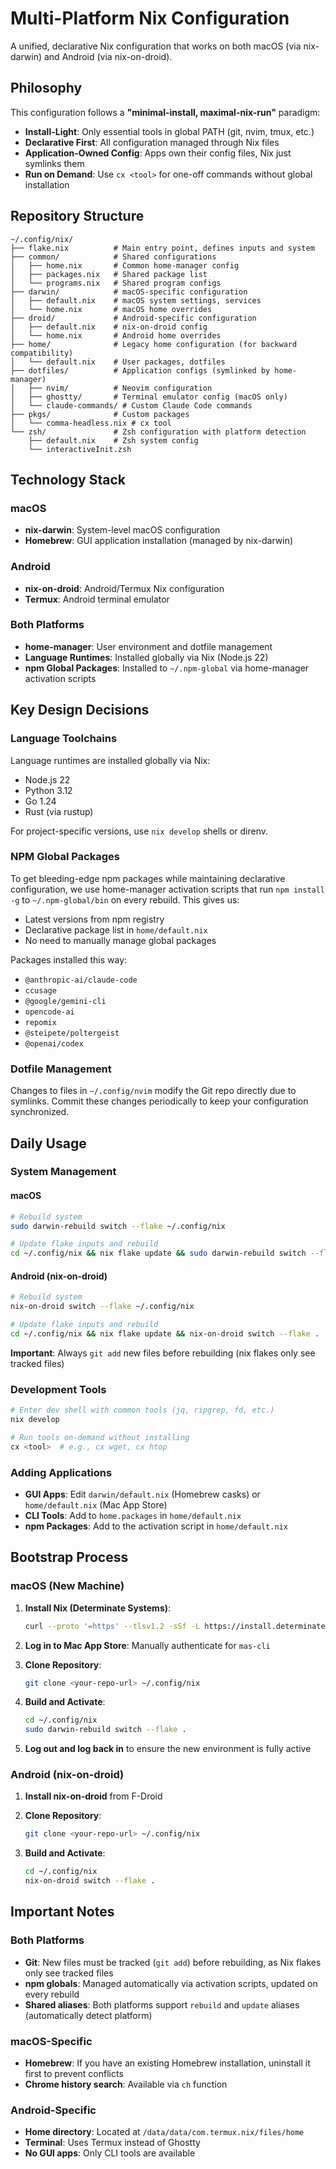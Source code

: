 # Multi-Platform Nix Configuration

A unified, declarative Nix configuration that works on both macOS (via nix-darwin) and Android (via nix-on-droid).

## Philosophy

This configuration follows a **"minimal-install, maximal-nix-run"** paradigm:

- **Install-Light**: Only essential tools in global PATH (git, nvim, tmux, etc.)
- **Declarative First**: All configuration managed through Nix files
- **Application-Owned Config**: Apps own their config files, Nix just symlinks them
- **Run on Demand**: Use `cx <tool>` for one-off commands without global installation

## Repository Structure

```
~/.config/nix/
├── flake.nix          # Main entry point, defines inputs and system
├── common/            # Shared configurations
│   ├── home.nix       # Common home-manager config
│   ├── packages.nix   # Shared package list
│   └── programs.nix   # Shared program configs
├── darwin/            # macOS-specific configuration
│   ├── default.nix    # macOS system settings, services
│   └── home.nix       # macOS home overrides
├── droid/             # Android-specific configuration
│   ├── default.nix    # nix-on-droid config
│   └── home.nix       # Android home overrides
├── home/              # Legacy home configuration (for backward compatibility)
│   └── default.nix    # User packages, dotfiles
├── dotfiles/          # Application configs (symlinked by home-manager)
│   ├── nvim/          # Neovim configuration
│   ├── ghostty/       # Terminal emulator config (macOS only)
│   └── claude-commands/ # Custom Claude Code commands
├── pkgs/              # Custom packages
│   └── comma-headless.nix # cx tool
└── zsh/               # Zsh configuration with platform detection
    ├── default.nix    # Zsh system config
    └── interactiveInit.zsh
```

## Technology Stack

### macOS
- **nix-darwin**: System-level macOS configuration
- **Homebrew**: GUI application installation (managed by nix-darwin)

### Android
- **nix-on-droid**: Android/Termux Nix configuration
- **Termux**: Android terminal emulator

### Both Platforms
- **home-manager**: User environment and dotfile management
- **Language Runtimes**: Installed globally via Nix (Node.js 22)
- **npm Global Packages**: Installed to `~/.npm-global` via home-manager activation scripts

## Key Design Decisions

### Language Toolchains

Language runtimes are installed globally via Nix:

- Node.js 22
- Python 3.12
- Go 1.24
- Rust (via rustup)

For project-specific versions, use `nix develop` shells or direnv.

### NPM Global Packages

To get bleeding-edge npm packages while maintaining declarative configuration, we use home-manager activation scripts that run `npm install -g` to `~/.npm-global/bin` on every rebuild. This gives us:

- Latest versions from npm registry
- Declarative package list in `home/default.nix`
- No need to manually manage global packages

Packages installed this way:

- `@anthropic-ai/claude-code`
- `ccusage`
- `@google/gemini-cli`
- `opencode-ai`
- `repomix`
- `@steipete/poltergeist`
- `@openai/codex`

### Dotfile Management

Changes to files in `~/.config/nvim` modify the Git repo directly due to symlinks. Commit these changes periodically to keep your configuration synchronized.

## Daily Usage

### System Management

#### macOS
```bash
# Rebuild system
sudo darwin-rebuild switch --flake ~/.config/nix

# Update flake inputs and rebuild
cd ~/.config/nix && nix flake update && sudo darwin-rebuild switch --flake .
```

#### Android (nix-on-droid)
```bash
# Rebuild system
nix-on-droid switch --flake ~/.config/nix

# Update flake inputs and rebuild
cd ~/.config/nix && nix flake update && nix-on-droid switch --flake .
```

**Important**: Always `git add` new files before rebuilding (nix flakes only see tracked files)

### Development Tools

```bash
# Enter dev shell with common tools (jq, ripgrep, fd, etc.)
nix develop

# Run tools on-demand without installing
cx <tool>  # e.g., cx wget, cx htop
```

### Adding Applications

- **GUI Apps**: Edit `darwin/default.nix` (Homebrew casks) or `home/default.nix` (Mac App Store)
- **CLI Tools**: Add to `home.packages` in `home/default.nix`
- **npm Packages**: Add to the activation script in `home/default.nix`

## Bootstrap Process

### macOS (New Machine)

1. **Install Nix (Determinate Systems)**:
   ```bash
   curl --proto '=https' --tlsv1.2 -sSf -L https://install.determinate.systems/nix | sh -s -- install
   ```

2. **Log in to Mac App Store**: Manually authenticate for `mas-cli`

3. **Clone Repository**:
   ```bash
   git clone <your-repo-url> ~/.config/nix
   ```

4. **Build and Activate**:
   ```bash
   cd ~/.config/nix
   sudo darwin-rebuild switch --flake .
   ```

5. **Log out and log back in** to ensure the new environment is fully active

### Android (nix-on-droid)

1. **Install nix-on-droid** from F-Droid

2. **Clone Repository**:
   ```bash
   git clone <your-repo-url> ~/.config/nix
   ```

3. **Build and Activate**:
   ```bash
   cd ~/.config/nix
   nix-on-droid switch --flake .
   ```

## Important Notes

### Both Platforms
- **Git**: New files must be tracked (`git add`) before rebuilding, as Nix flakes only see tracked files
- **npm globals**: Managed automatically via activation scripts, updated on every rebuild
- **Shared aliases**: Both platforms support `rebuild` and `update` aliases (automatically detect platform)

### macOS-Specific
- **Homebrew**: If you have an existing Homebrew installation, uninstall it first to prevent conflicts
- **Chrome history search**: Available via `ch` function

### Android-Specific
- **Home directory**: Located at `/data/data/com.termux.nix/files/home`
- **Terminal**: Uses Termux instead of Ghostty
- **No GUI apps**: Only CLI tools are available
